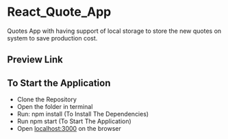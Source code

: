 # React_Quote_App

Quotes App with having support of local storage to store the new quotes on system to save production cost.

## Preview Link


## To Start the Application
 * Clone the Repository
 * Open the folder in terminal
 * Run: npm install (To Install The Dependencies)
 * Run npm start (To Start The Application)
 * Open [localhost:3000](localhost:3000) on the browser
